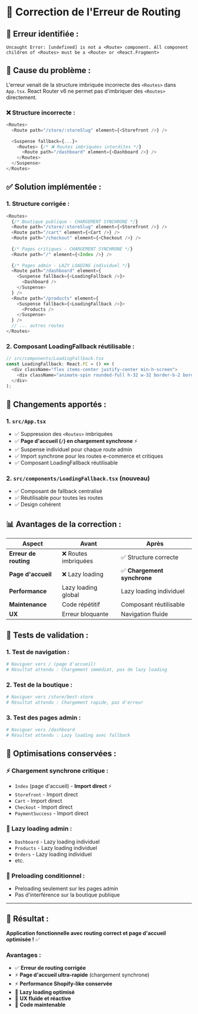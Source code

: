 # 🔧 Correction de l'Erreur de Routing

## 🚨 **Erreur identifiée :**

```
Uncaught Error: [undefined] is not a <Route> component. All component children of <Routes> must be a <Route> or <React.Fragment>
```

## 🎯 **Cause du problème :**

L'erreur venait de la structure imbriquée incorrecte des `<Routes>` dans `App.tsx`. React Router v6 ne permet pas d'imbriquer des `<Routes>` directement.

### **❌ Structure incorrecte :**
```typescript
<Routes>
  <Route path="/store/:storeSlug" element={<Storefront />} />
  
  <Suspense fallback={...}>
    <Routes> {/* ❌ Routes imbriquées interdites */}
      <Route path="/dashboard" element={<Dashboard />} />
    </Routes>
  </Suspense>
</Routes>
```

## ✅ **Solution implémentée :**

### **1. Structure corrigée :**
```typescript
<Routes>
  {/* Boutique publique - CHARGEMENT SYNCHRONE */}
  <Route path="/store/:storeSlug" element={<Storefront />} />
  <Route path="/cart" element={<Cart />} />
  <Route path="/checkout" element={<Checkout />} />
  
  {/* Pages critiques - CHARGEMENT SYNCHRONE */}
  <Route path="/" element={<Index />} />
  
  {/* Pages admin - LAZY LOADING individuel */}
  <Route path="/dashboard" element={
    <Suspense fallback={<LoadingFallback />}>
      <Dashboard />
    </Suspense>
  } />
  <Route path="/products" element={
    <Suspense fallback={<LoadingFallback />}>
      <Products />
    </Suspense>
  } />
  // ... autres routes
</Routes>
```

### **2. Composant LoadingFallback réutilisable :**
```typescript
// src/components/LoadingFallback.tsx
const LoadingFallback: React.FC = () => (
  <div className="flex items-center justify-center min-h-screen">
    <div className="animate-spin rounded-full h-32 w-32 border-b-2 border-primary"></div>
  </div>
);
```

## 🔧 **Changements apportés :**

### **1. `src/App.tsx`**
- ✅ Suppression des `<Routes>` imbriquées
- ✅ **Page d'accueil (`/`) en chargement synchrone** ⚡
- ✅ Suspense individuel pour chaque route admin
- ✅ Import synchrone pour les routes e-commerce et critiques
- ✅ Composant LoadingFallback réutilisable

### **2. `src/components/LoadingFallback.tsx` (nouveau)**
- ✅ Composant de fallback centralisé
- ✅ Réutilisable pour toutes les routes
- ✅ Design cohérent

## 📊 **Avantages de la correction :**

| Aspect | Avant | Après |
|--------|-------|-------|
| **Erreur de routing** | ❌ Routes imbriquées | ✅ Structure correcte |
| **Page d'accueil** | ❌ Lazy loading | ✅ **Chargement synchrone** |
| **Performance** | Lazy loading global | Lazy loading individuel |
| **Maintenance** | Code répétitif | Composant réutilisable |
| **UX** | Erreur bloquante | Navigation fluide |

## 🧪 **Tests de validation :**

### **1. Test de navigation :**
```bash
# Naviguer vers / (page d'accueil)
# Résultat attendu : Chargement immédiat, pas de lazy loading
```

### **2. Test de la boutique :**
```bash
# Naviguer vers /store/best-store
# Résultat attendu : Chargement rapide, pas d'erreur
```

### **3. Test des pages admin :**
```bash
# Naviguer vers /dashboard
# Résultat attendu : Lazy loading avec fallback
```

## 🚀 **Optimisations conservées :**

### **⚡ Chargement synchrone critique :**
- `Index` (page d'accueil) - **Import direct** ⚡
- `Storefront` - Import direct
- `Cart` - Import direct  
- `Checkout` - Import direct
- `PaymentSuccess` - Import direct

### **🎯 Lazy loading admin :**
- `Dashboard` - Lazy loading individuel
- `Products` - Lazy loading individuel
- `Orders` - Lazy loading individuel
- etc.

### **📱 Preloading conditionnel :**
- Preloading seulement sur les pages admin
- Pas d'interférence sur la boutique publique

---

## 🎉 **Résultat :**

**Application fonctionnelle avec routing correct et page d'accueil optimisée !** ✅

### **Avantages :**
- ✅ **Erreur de routing corrigée**
- ⚡ **Page d'accueil ultra-rapide** (chargement synchrone)
- ⚡ **Performance Shopify-like conservée**
- 🎯 **Lazy loading optimisé**
- 📱 **UX fluide et réactive**
- 🔧 **Code maintenable**
